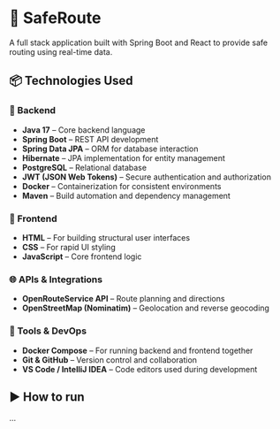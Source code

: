 # 🚀 SafeRoute

A full stack application built with Spring Boot and React to provide safe routing using real-time data.

## 📦 Technologies Used

### 🔧 Backend
- **Java 17** – Core backend language
- **Spring Boot** – REST API development
- **Spring Data JPA** – ORM for database interaction
- **Hibernate** – JPA implementation for entity management
- **PostgreSQL** – Relational database
- **JWT (JSON Web Tokens)** – Secure authentication and authorization
- **Docker** – Containerization for consistent environments
- **Maven** – Build automation and dependency management

### 🎨 Frontend
- **HTML** – For building structural user interfaces
- **CSS** – For rapid UI styling
- **JavaScript** – Core frontend logic

### 🌐 APIs & Integrations
- **OpenRouteService API** – Route planning and directions
- **OpenStreetMap (Nominatim)** – Geolocation and reverse geocoding

### 🧰 Tools & DevOps
- **Docker Compose** – For running backend and frontend together
- **Git & GitHub** – Version control and collaboration
- **VS Code / IntelliJ IDEA** – Code editors used during development

## ▶️ How to run
...
